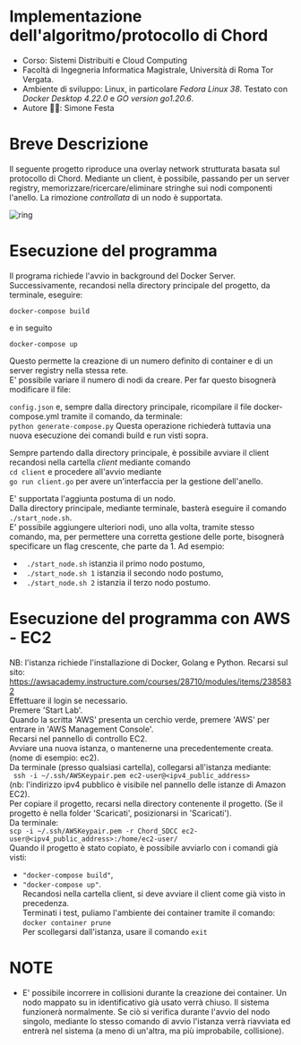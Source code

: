 # Implementazione dell'algoritmo/protocollo di Chord
- Corso: Sistemi Distribuiti e Cloud Computing
- Facoltà di Ingegneria Informatica Magistrale, Università di Roma Tor Vergata.
- Ambiente di sviluppo: Linux, in particolare <i>Fedora Linux 38</i>. Testato con  <i>Docker Desktop 4.22.0</i> e  <i>GO version go1.20.6</i>.
- Autore 👨‍💻: Simone Festa
  
# Breve Descrizione
Il seguente progetto riproduce una overlay network strutturata basata sul protocollo di Chord. Mediante un client, è possibile, passando per un server registry, memorizzare/ricercare/eliminare stringhe sui nodi componenti l'anello. La rimozione  <i>controllata </i> di un nodo è supportata.


![ring](https://github.com/simonefesta/Chord_SDCC/assets/55951548/04af223b-d756-4e77-b3b5-c74ed7ffe8d4)



# Esecuzione del programma
Il programa richiede l'avvio in background del Docker Server.  
Successivamente, recandosi nella directory principale del progetto, da terminale, eseguire:  
```
docker-compose build
```
e in seguito  
```
docker-compose up
```
Questo permette la creazione di un numero definito di container e di un server registry nella stessa rete.  
E' possibile variare il numero di nodi da creare. Per far questo bisognerà modificare il file:  

```config.json``` e, sempre dalla directory principale, ricompilare il file docker-compose.yml tramite il comando, da terminale:  
``` python generate-compose.py ```
Questa operazione richiederà tuttavia una nuova esecuzione dei comandi build e run visti sopra.  

Sempre partendo dalla directory principale, è possibile avviare il client recandosi nella cartella <i>client</i> mediante comando  
```cd client``` e procedere all'avvio mediante  
```go run client.go``` per avere un'interfaccia per la gestione dell'anello.

E' supportata l'aggiunta postuma di un nodo.  
Dalla directory principale, mediante terminale, basterà eseguire il comando ``` ./start_node.sh ```.  
E' possibile aggiungere ulteriori nodi, uno alla volta, tramite stesso comando, ma, per permettere una corretta gestione delle porte, bisognerà specificare un flag crescente, che parte da 1.
Ad esempio:
- ``` ./start_node.sh``` istanzia il primo nodo postumo, 
- ``` ./start_node.sh 1``` istanzia il secondo nodo postumo,
- ``` ./start_node.sh 2``` istanzia il terzo nodo postumo.

# Esecuzione del programma con AWS - EC2
NB: l'istanza richiede l'installazione di Docker, Golang e Python.
Recarsi sul sito: https://awsacademy.instructure.com/courses/28710/modules/items/2385832  
Effettuare il login se necessario.  
Premere 'Start Lab'.  
Quando la scritta 'AWS' presenta un cerchio verde, premere 'AWS' per entrare in 'AWS Management Console'.  
Recarsi nel pannello di controllo EC2.  
Avviare una nuova istanza, o mantenerne una precedentemente creata. (nome di esempio: ec2).  
Da terminale (presso qualsiasi cartella), collegarsi all'istanza mediante:  
``` ssh -i ~/.ssh/AWSKeypair.pem ec2-user@<ipv4_public_address>```    
(nb: l'indirizzo ipv4 pubblico è visibile nel pannello delle istanze di Amazon EC2).  
Per copiare il progetto, recarsi nella directory contenente il progetto. (Se il progetto è nella folder 'Scaricati', posizionarsi in 'Scaricati').    
Da terminale:    
```scp -i ~/.ssh/AWSKeypair.pem -r Chord_SDCC ec2-user@<ipv4_public_address>:/home/ec2-user/```  
Quando il progetto è stato copiato, è possibile avviarlo con i comandi già visti:
- ```"docker-compose build"```,  
- ```"docker-compose up"```.  
Recandosi nella cartella client, si deve avviare il client come già visto in precedenza.  
Terminati i test, puliamo l'ambiente dei container tramite il comando:  
```docker container prune```  
Per scollegarsi dall'istanza, usare il comando ```exit```

# NOTE
- E' possibile incorrere in collisioni durante la creazione dei container. Un nodo mappato su in identificativo già usato verrà chiuso. Il sistema funzionerà normalmente.
Se ciò si verifica durante l'avvio del nodo singolo, mediante lo stesso comando di avvio l'istanza verrà riavviata ed entrerà nel sistema (a meno di un'altra, ma più improbabile, collisione).
